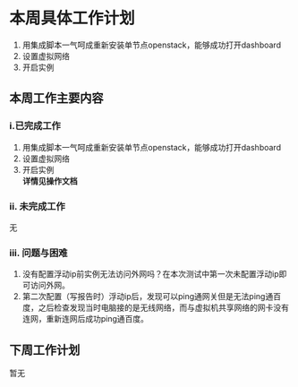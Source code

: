# 本周具体工作计划
1. 用集成脚本一气呵成重新安装单节点openstack，能够成功打开dashboard
2. 设置虚拟网络
3. 开启实例
## 本周工作主要内容

### i.已完成工作
1. 用集成脚本一气呵成重新安装单节点openstack，能够成功打开dashboard
2. 设置虚拟网络
3. 开启实例  
**详情见操作文档**
### ii. 未完成工作
无

### iii. 问题与困难
1. 没有配置浮动ip前实例无法访问外网吗？在本次测试中第一次未配置浮动ip即可访问外网。
2. 第二次配置（写报告时）浮动ip后，发现可以ping通网关但是无法ping通百度，之后检查发现当时电脑接的是无线网络，而与虚拟机共享网络的网卡没有连网，重新连网后成功ping通百度。


## 下周工作计划
暂无